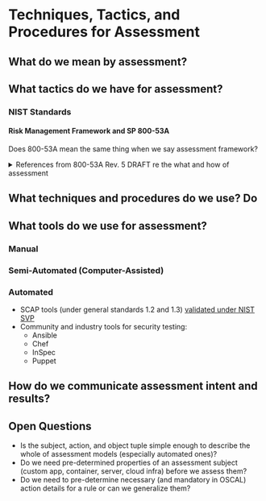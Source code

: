 # Techniques, Tactics, and Procedures for Assessment

## What do we mean by assessment?

## What tactics do we have for assessment?

### NIST Standards

#### Risk Management Framework and SP 800-53A

Does 800-53A mean the same thing when we say assessment framework?

<details>
<summary>References from 800-53A Rev. 5 DRAFT re the what and how of assessment</summary>

> The assessment process is an information-gathering activity of the as-implemented state of
the system or common controls, not a security- or privacy-producing activity. Organizations
determine the most cost-effective implementation of the assessment process by applying the
results of risk assessments, considering the maturity and quality level of the organization’s risk
management processes, and taking advantage of the flexibility in the concepts described in
this publication.

> Assessment results can be obtained from many activities that occur routinely during the system development life
cycle. For example, assessment results are produced during the testing and evaluation of new system components
during system upgrades or system integration activities. Organizations can take advantage of previous assessment
results whenever possible, to reduce the overall cost of assessments and to make the assessment process more
efficient.

> If a system component product is identified as providing support for the implementation of a
particular control in [SP 800-53], then evidence produced during the product testing,
evaluation, and validation processes (e.g., security or privacy specifications, analyses and test
results, validation reports, and validation certificates)12 is used to the extent that it is
applicable.

</details>

## What techniques and procedures do we use? Do 
## What tools do we use for assessment?

### Manual

### Semi-Automated (Computer-Assisted)

### Automated

- SCAP tools (under general standards 1.2 and 1.3) [validated under NIST SVP](https://csrc.nist.gov/projects/scap-validation-program/validated-products-and-modules)
- Community and industry tools for security testing:
    - Ansible
    - Chef
    - InSpec
    - Puppet

## How do we communicate assessment intent and results?
## Open Questions

- Is the subject, action, and object tuple simple enough to describe the whole of assessment models (especially automated ones)?
- Do we need pre-determined properties of an assessment subject (custom app, container, server, cloud infra) before we assess them?
- Do we need to pre-determine necessary (and mandatory in OSCAL) action details for a rule or can we generalize them?